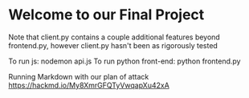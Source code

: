 # Welcome to our Final Project 
Note that client.py contains a couple additional features beyond frontend.py, however client.py hasn't been as rigorously tested

To run js: nodemon api.js
To run python front-end: python frontend.py


Running Markdown with our plan of attack
https://hackmd.io/My8XmrGFQTyVwqapXu42xA
